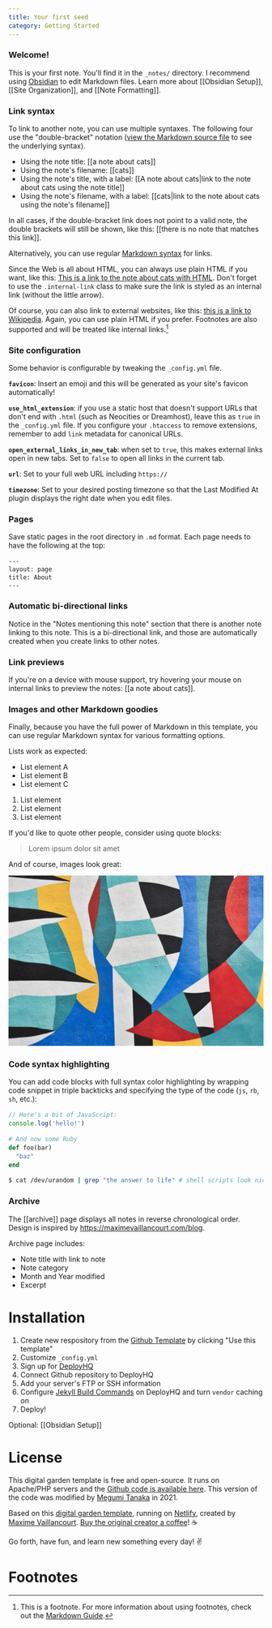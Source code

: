 ```yaml
---
title: Your first seed
category: Getting Started
---
```


### Welcome!
This is your first note. You'll find it in the `_notes/` directory. I recommend using [Obsidian](https://obsidian.md/) to edit Markdown files. Learn more about [[Obsidian Setup]], [[Site Organization]], and [[Note Formatting]]. 

### Link syntax

To link to another note, you can use multiple syntaxes. The following four use the "double-bracket" notation ([view the Markdown source file](https://github.com/maximevaillancourt/digital-garden-jekyll-template/blob/master/_notes/your-first-note.md#link-syntax) to see the underlying syntax).

- Using the note title: [[a note about cats]]
- Using the note's filename: [[cats]]
- Using the note's title, with a label: [[A note about cats|link to the note about cats using the note title]]
- Using the note's filename, with a label: [[cats|link to the note about cats using the note's filename]]

In all cases, if the double-bracket link does not point to a valid note, the double brackets will still be shown, like this: [[there is no note that matches this link]].

Alternatively, you can use regular [Markdown syntax](https://www.markdownguide.org/getting-started/) for links.

Since the Web is all about HTML, you can always use plain HTML if you want, like this: <a class="internal-link" href="/cats.html">This is a link to the note about cats with HTML</a>. Don't forget to use the `.internal-link` class to make sure the link is styled as an internal link (without the little arrow).

Of course, you can also link to external websites, like this: [this is a link to Wikipedia](https://wikipedia.org/). Again, you can use plain HTML if you prefer. Footnotes are also supported and will be treated like internal links.[^1]

[^1]: This is a footnote. For more information about using footnotes, check out the [Markdown Guide](https://www.markdownguide.org/extended-syntax/#footnotes).

### Site configuration

Some behavior is configurable by tweaking the `_config.yml` file.

**`favicon`**: Insert an emoji and this will be generated as your site's favicon automatically!

**`use_html_extension`**: if you use a static host that doesn't support URLs that don't end with `.html` (such as Neocities or Dreamhost), leave this as `true` in the `_config.yml` file. If you configure your `.htaccess` to remove extensions, remember to add `link` metadata for canonical URLs.

**`open_external_links_in_new_tab`**: when set to `true`, this makes external links open in new tabs. Set to `false` to open all links in the current tab.

**`url`**: Set to your full web URL including `https://`

**`timezone`**: Set to your desired posting timezone so that the Last Modified At plugin displays the right date when you edit files.

### Pages
Save static pages in the root directory in `.md` format. Each page needs to have the following at the top:

```
---
layout: page
title: About
---
```

### Automatic bi-directional links

Notice in the "Notes mentioning this note" section that there is another note linking to this note. This is a bi-directional link, and those are automatically created when you create links to other notes.

### Link previews

If you're on a device with mouse support, try hovering your mouse on internal links to preview the notes: [[a note about cats]].

### Images and other Markdown goodies

Finally, because you have the full power of Markdown in this template, you can use regular Markdown syntax for various formatting options.

Lists work as expected:

- List element A
- List element B
- List element C

1. List element
2. List element
3. List element

If you'd like to quote other people, consider using quote blocks:

> Lorem ipsum dolor sit amet

And of course, images look great:

<img src="assets/images/image.jpg">

### Code syntax highlighting

You can add code blocks with full syntax color highlighting by wrapping code snippet in triple backticks and specifying the type of the code (`js`, `rb`, `sh`, etc.):

```js
// Here's a bit of JavaScript:
console.log('hello!')
```

```rb
# And now some Ruby
def foo(bar)
  "baz"
end
```

```sh
$ cat /dev/urandom | grep "the answer to life" # shell scripts look nice too
```

### Archive
The [[archive]] page displays all notes in reverse chronological order. Design is inspired by https://maximevaillancourt.com/blog.

Archive page includes:
- Note title with link to note
- Note category
- Month and Year modified
- Excerpt

# Installation
1. Create new respository from the [Github Template](https://github.com/meewgumi/digital-garden-apache-template) by clicking "Use this template"
2. Customize `_config.yml`
3. Sign up for [DeployHQ](https://www.deployhq.com/r/nx7qct)
4. Connect Github repository to DeployHQ
5. Add your server's FTP or SSH information
6. Configure [Jekyll Build Commands](https://www.deployhq.com/guides/jekyll) on DeployHQ and turn `vendor` caching on
7. Deploy!

Optional: [[Obsidian Setup]]


# License
This digital garden template is free and open-source. It runs on Apache/PHP servers and the [Github code is available here](https://github.com/meewgumi/digital-garden-apache-template). This version of the code was modified by [Megumi Tanaka](https://megumi.co) in 2021.

Based on this [digital garden template](https://github.com/maximevaillancourt/digital-garden-jekyll-template), running on [Netlify](https://maximevaillancourt.com/blog/setting-up-your-own-digital-garden-with-jekyll), created by [Maxime Vaillancourt](https://github.com/maximevaillancourt).  [Buy the original creator a coffee](https://ko-fi.com/maximevaillancourt)! ☕️

Go forth, have fun, and learn new something every day! ✌️

# Footnotes
